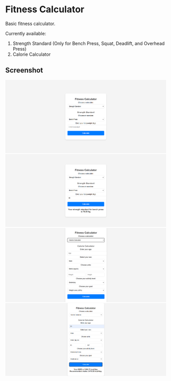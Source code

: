# Fitness Calculator
Basic fitness calculator.

Currently available:
1. Strength Standard (Only for Bench Press, Squat, Deadlift, and Overhead Press)
2. Calorie Calculator

## Screenshot
![alt text](src/strengthstandard.png)
![alt text](src/strengthstandard_result.png)
![alt text](src/caloriecalc.png)
![alt text](src/caloriecalc_result.png)
